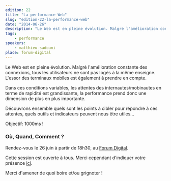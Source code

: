 ```yaml
---
edition: 22
title: "La performance Web"
slug: "edition-22-la-performance-web"
date: "2014-06-26"
description: "Le Web est en pleine évolution. Malgré l'amélioration constante des connexions, tous les utilisateurs ne sont pas logés à la même enseigne."
tags:
    - performance
speakers:
    - matthieu-sadouni
place: forum-digital
---
```


Le Web est en pleine évolution. Malgré l'amélioration constante des connexions, tous les
utilisateurs ne sont pas logés à la même enseigne. L'essor des terminaux mobiles est également à
prendre en compte.

Dans ces conditions variables, les attentes des internautes/mobinautes en terme de rapidité est
grandissante, la performance prend donc une dimension de plus en plus importante.

Découvrons ensemble quels sont les points à cibler pour répondre à ces attentes, quels outils et
indicateurs peuvent nous être utiles...

Objectif: 1000ms !

### Où, Quand, Comment ?

Rendez-vous le 26 juin à partir de 18h30, au [Forum Digital](http://forum-digital.fr).

Cette session est ouverte à tous. Merci cependant d'indiquer votre présence
[ici](https://docs.google.com/forms/d/1tvKL-H9H5IH6E87gJTdmlDDOW6M5Ut6FsrBdSIXa9q0/viewform).

Merci d'amener de quoi boire et/ou grignoter !

